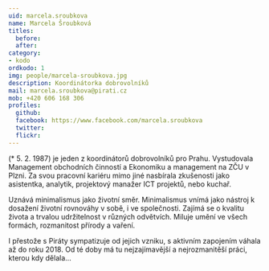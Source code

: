 ```yaml
---
uid: marcela.sroubkova
name: Marcela Šroubková 
titles:
  before: 
  after:
category: 
- kodo
ordkodo: 1
img: people/marcela-sroubkova.jpg
description: Koordinátorka dobrovolníků
mail: marcela.sroubkova@pirati.cz
mob: +420 606 168 306		  
profiles:
  github:       
  facebook: https://www.facebook.com/marcela.sroubkova 
  twitter: 		  
  flickr:		  
---
```


 (* 5. 2. 1987) je jeden z koordinátorů dobrovolníků pro Prahu. Vystudovala Management obchodních činností a Ekonomiku a management na ZČU v Plzni. Za svou pracovní kariéru mimo jiné nasbírala zkušenosti jako asistentka, analytik, projektový manažer ICT projektů, nebo kuchař.

Uznává minimalismus jako životní směr. Minimalismus vnímá jako nástroj k dosažení životní rovnováhy v sobě, i ve společnosti. Zajímá se o kvalitu života a trvalou udržitelnost v různých odvětvích. Miluje umění ve všech formách, rozmanitost přírody a vaření.

I přestože s Piráty sympatizuje od jejich vzniku, s aktivním zapojením váhala až do roku 2018. Od té doby má tu nejzajímavější a nejrozmanitěší práci, kterou kdy dělala… 

